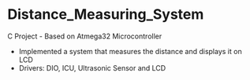 # Distance_Measuring_System
C Project - Based on Atmega32 Microcontroller
- Implemented a system that measures the distance and displays it on LCD
- Drivers: DIO, ICU, Ultrasonic Sensor and LCD
